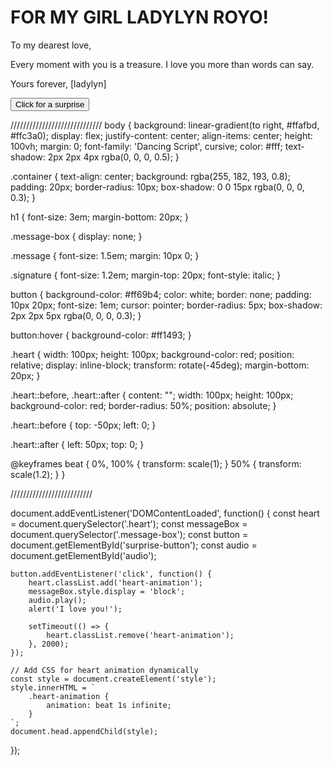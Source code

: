 <!DOCTYPE html>
<html lang="en">
<head>
    <meta charset="UTF-8">
    <meta name="viewport" content="width=device-width, initial-scale=1.0">
    <title>Happy Valentine's Day!</title>
    <link rel="stylesheet" href="styles.css">
    <link rel="stylesheet" href="https://fonts.googleapis.com/css2?family=Dancing+Script:wght@700&display=swap">
</head>
<body>
    <div class="container">
        <h1>FOR MY GIRL LADYLYN ROYO!</h1>
        <div class="heart"></div>
        <div class="message-box">
            <p class="message">To my dearest love,</p>
            <p class="message">Every moment with you is a treasure. I love you more than words can say.</p>
            <p class="signature">Yours forever, [ladylyn]</p>
        </div>
        <button id="surprise-button">Click for a surprise</button>
        <audio id="audio" src="your-audio-file.mp3" preload="auto"></audio>
    </div>
    <script src="script.js"></script>
</body>
</html>





/////////////////////////////
body {
    background: linear-gradient(to right, #ffafbd, #ffc3a0);
    display: flex;
    justify-content: center;
    align-items: center;
    height: 100vh;
    margin: 0;
    font-family: 'Dancing Script', cursive;
    color: #fff;
    text-shadow: 2px 2px 4px rgba(0, 0, 0, 0.5);
}

.container {
    text-align: center;
    background: rgba(255, 182, 193, 0.8);
    padding: 20px;
    border-radius: 10px;
    box-shadow: 0 0 15px rgba(0, 0, 0, 0.3);
}

h1 {
    font-size: 3em;
    margin-bottom: 20px;
}

.message-box {
    display: none;
}

.message {
    font-size: 1.5em;
    margin: 10px 0;
}

.signature {
    font-size: 1.2em;
    margin-top: 20px;
    font-style: italic;
}

button {
    background-color: #ff69b4;
    color: white;
    border: none;
    padding: 10px 20px;
    font-size: 1em;
    cursor: pointer;
    border-radius: 5px;
    box-shadow: 2px 2px 5px rgba(0, 0, 0, 0.3);
}

button:hover {
    background-color: #ff1493;
}

.heart {
    width: 100px;
    height: 100px;
    background-color: red;
    position: relative;
    display: inline-block;
    transform: rotate(-45deg);
    margin-bottom: 20px;
}

.heart::before, .heart::after {
    content: "";
    width: 100px;
    height: 100px;
    background-color: red;
    border-radius: 50%;
    position: absolute;
}

.heart::before {
    top: -50px;
    left: 0;
}

.heart::after {
    left: 50px;
    top: 0;
}

@keyframes beat {
    0%, 100% {
        transform: scale(1);
    }
    50% {
        transform: scale(1.2);
    }
}



//////////////////////////

document.addEventListener('DOMContentLoaded', function() {
    const heart = document.querySelector('.heart');
    const messageBox = document.querySelector('.message-box');
    const button = document.getElementById('surprise-button');
    const audio = document.getElementById('audio');

    button.addEventListener('click', function() {
        heart.classList.add('heart-animation');
        messageBox.style.display = 'block';
        audio.play();
        alert('I love you!');

        setTimeout(() => {
            heart.classList.remove('heart-animation');
        }, 2000);
    });

    // Add CSS for heart animation dynamically
    const style = document.createElement('style');
    style.innerHTML = `
        .heart-animation {
            animation: beat 1s infinite;
        }
    `;
    document.head.appendChild(style);
});
